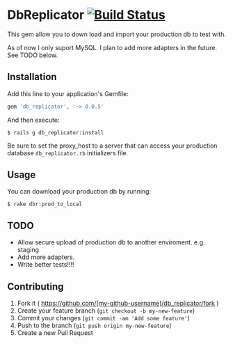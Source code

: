 # DbReplicator [![Build Status](https://travis-ci.org/meatherly/db_replicator.svg?branch=master)](https://travis-ci.org/meatherly/db_replicator)

This gem allow you to down load and import your production db to test with. 

As of now I only suport MySQL. I plan to add more adapters in the future. See TODO below.

## Installation

Add this line to your application's Gemfile:

```ruby
gem 'db_replicator', '~> 0.0.5'
```

And then execute:

    $ rails g db_replicator:install

Be sure to set the proxy_host to a server that can access your production database `db_replicator.rb` initializers file.

## Usage

You can download your production db by running:

    $ rake dbr:prod_to_local


## TODO

* Allow secure upload of production db to another enviroment. e.g. staging
* Add more adapters. 
* Write better tests!!!!


## Contributing

1. Fork it ( https://github.com/[my-github-username]/db_replicator/fork )
2. Create your feature branch (`git checkout -b my-new-feature`)
3. Commit your changes (`git commit -am 'Add some feature'`)
4. Push to the branch (`git push origin my-new-feature`)
5. Create a new Pull Request
